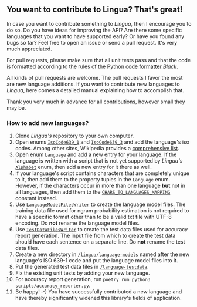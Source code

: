 ## You want to contribute to Lingua? That's great!

In case you want to contribute something to *Lingua*, then I encourage you to do so. Do you have ideas for
improving the API? Are there some specific languages that you want to have supported early? Or have you
found any bugs so far? Feel free to open an issue or send a pull request. It's very much appreciated.

For pull requests, please make sure that all unit tests pass and that the code is formatted according to
the rules of the [Python code formatter *Black*](https://github.com/psf/black).

All kinds of pull requests are welcome. The pull requests I favor the most are new language additions. If you want
to contribute new languages to *Lingua*, here comes a detailed manual explaining how to accomplish that.

Thank you very much in advance for all contributions, however small they may be.

### How to add new languages?

1. Clone *Lingua's* repository to your own computer.
2. Open enums [`IsoCode639_1`][isocode639_1 url] and [`IsoCode639_3`][isocode639_3 url] and add the
language's iso codes. Among other sites, Wikipedia provides a [comprehensive list][wikipedia isocodes list].
3. Open enum [`Language`][language url] and add a new entry for your language. If the language is written
with a script that is not yet supported by *Lingua's* [`Alphabet`][alphabet url] enum, then add a new entry
for it there as well.
4. If your language's script contains characters that are completely unique to it, then add them to the
property tuples in the `Language` enum. However, if the characters occur in more
than one language **but** not in all languages, then add them to the
[`CHARS_TO_LANGUAGES_MAPPING`][chars to languages mapping url] constant instead.
5. Use [`LanguageModelFilesWriter`][language model files writer url] to create the language model files.
The training data file used for ngram probability estimation is not required to have a specific format
other than to be a valid txt file with UTF-8 encoding. Do **not** rename the language model files.
6. Use [`TestDataFilesWriter`][test data files writer url] to create the test data files used for
accuracy report generation. The input file from which to create the test data should have each
sentence on a separate line. Do **not** rename the test data files.
7. Create a new directory in [`/lingua/language-models`][language models directory url] named after the new
language's ISO 639-1 code and put the language model files into it.
8. Put the generated test data files in [`/language-testdata`][test data directory url].
9. Fix the existing unit tests by adding your new language.
10. For accuracy report generation, run `poetry run python3 scripts/accuracy_reporter.py`.
11. Be happy! :-) You have successfully contributed a new language and have thereby significantly widened
this library's fields of application.

[isocode639_1 url]: https://github.com/pemistahl/lingua-py/blob/main/lingua/isocode.py#L19
[isocode639_3 url]: https://github.com/pemistahl/lingua-py/blob/main/lingua/isocode.py#L261
[wikipedia isocodes list]: https://en.wikipedia.org/wiki/List_of_ISO_639-1_codes
[language url]: https://github.com/pemistahl/lingua-py/blob/main/lingua/language.py#L126
[alphabet url]: https://github.com/pemistahl/lingua-py/blob/main/lingua/language.py#L49
[chars to languages mapping url]: https://github.com/pemistahl/lingua-py/blob/main/lingua/_constant.py#L33
[language model files writer url]: https://github.com/pemistahl/lingua-py/blob/main/lingua/writer.py#L27
[test data files writer url]: https://github.com/pemistahl/lingua-py/blob/main/lingua/writer.py#L147
[language models directory url]: https://github.com/pemistahl/lingua-py/tree/main/lingua/language-models
[test data directory url]: https://github.com/pemistahl/lingua-py/tree/main/language-testdata
